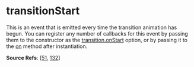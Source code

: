 # transitionStart

This is an event that is emitted every time the transition animation has begun. You can register any number of callbacks for this event by passing them to the constructor as the [transition.onStart](https://github.com/revolverjs/revolverjs/blob/master/docs/revolver.options.transition.onstart.md) option, or by passing it to the [on](https://github.com/revolverjs/revolverjs/blob/master/docs/revolver.methods.on.md) method after instantiation.

**Source Refs**: [[51](https://github.com/revolverjs/revolverjs/blob/master/coffee/revolver.coffee#L51), [132](https://github.com/revolverjs/revolverjs/blob/master/coffee/revolver.coffee#L132)]
